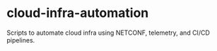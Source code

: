 # cloud-infra-automation
Scripts to automate cloud infra using NETCONF, telemetry, and CI/CD pipelines.
